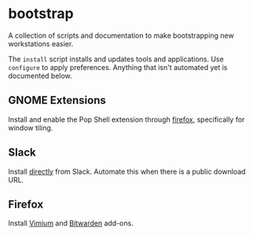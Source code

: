 # bootstrap

A collection of scripts and documentation to make bootstrapping new
workstations easier.

The `install` script installs and updates tools and applications. Use
`configure` to apply preferences. Anything that isn't automated yet is
documented below.

## GNOME Extensions

Install and enable the Pop Shell extension through
[firefox](https://extensions.gnome.org/local/), specifically for window tiling.

## Slack

Install [directly](https://slack.com/downloads/linux) from Slack. Automate this
when there is a public download URL.

## Firefox

Install [Vimium](https://addons.mozilla.org/en-US/firefox/addon/vimium-ff/) and
[Bitwarden](https://addons.mozilla.org/en-US/firefox/addon/bitwarden-password-manager/)
add-ons.

